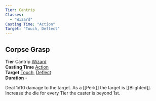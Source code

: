 ```yaml
---
Tier: Cantrip
Classes:
  - "Wizard"
Casting Time: "Action"
Target: "Touch, Deflect"
---
```

## Corpse Grasp
**Tier** Cantrip [Wizard](app://obsidian.md/SRD/Archetypes/Wizard.md)  
**Casting Time** [Action](app://obsidian.md/SRD/Glossary/Action.md)  
**Target** [Touch](app://obsidian.md/Touch), [Deflect](app://obsidian.md/Deflect)  
**Duration** -

Deal 1d10 damage to the target. As a [[Perk]] the target is [[Blighted]]. Increase the die for every Tier the caster is beyond 1st.